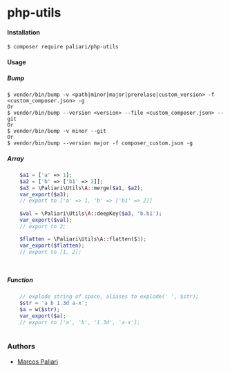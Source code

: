 # php-utils

#### Installation
	
	$ composer require paliari/php-utils

#### Usage

##### Bump
	$ vendor/bin/bump -v <path|minor|major|prerelase|custom_version> -f <custom_composer.json> -g
	Or
	$ vendor/bin/bump --version <version> --file <custom_composer.json> --git
	Or
	$ vendor/bin/bump -v minor --git
	Or
	$ vendor/bin/bump --version major -f composer_custom.json -g

##### Array

```php
    $a1 = ['a' => 1];
    $a2 = ['b' => ['b1' => 2]];
    $a3 = \Paliari\Utils\A::merge($a1, $a2);
    var_export($a3);
    // export to ['a' => 1, 'b' => ['b1' => 2]]
    
    $val = \Paliari\Utils\A::deepKey($a3, 'b.b1');
    var_export($val);
    // export to 2;

    $flatten = \Paliari\Utils\A::flatten($3);
    var_export($flatten);
    // export to [1, 2];

    
```

##### Function
```php
    // explode string of space, aliases to explode(' ', $str);
    $str = 'a b 1.3d a-x';
    $a = w($str);
    var_export($a);
    // export to ['a', 'b', '1.3d', 'a-x'];
    
```


### Authors

- [Marcos Paliari](http://paliari.com.br)
